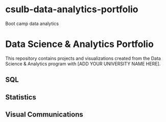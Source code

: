 # csulb-data-analytics-portfolio
Boot camp data analytics
# Data Science & Analytics Portfolio
This repository contains projects and visualizations created from the Data Science & Analytics program with [ADD YOUR UNIVERSITY NAME HERE].

## SQL

## Statistics

## Visual Communications
